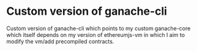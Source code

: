 # Custom version of ganache-cli

Custom version of ganache-cli which points to my custom ganache-core which itself depends on my version of ethereumjs-vm in which I aim to modify the vm/add precompiled contracts.
